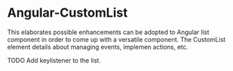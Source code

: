 # Angular-CustomList
This elaborates possible enhancements can be adopted to Angular list component in order to come up with a versatile component.
The CustomList element details about managing events, implemen actions, etc.

TODO
Add keylistener to the list.
